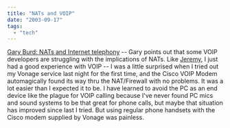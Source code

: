 ```yaml
---
title: "NATs and VOIP"
date: "2003-09-17"
tags: 
  - "tech"
---
```


[Gary Burd: NATs and Internet telephony](http://gary.burd.info/space/entry-76.html "Gary Burd: NATs and Internet telephony") -- Gary points out that some VOIP developers are struggling with the implications of NATs. Like [Jeremy](http://radio.weblogs.com/0113297/2003/09/17.html#a230), I just had a good experience with VOIP -- I was a little surprised when I tried out my Vonage service last night for the first time, and the Cisco VOIP Modem automagically found its way thru the NAT/Firewall with no problems. It was a lot easier than I expected it to be. I have learned to avoid the PC as an end device like the plague for VOIP calling because I've never found PC mics and sound systems to be that great for phone calls, but maybe that situation has improved since last I tried. But using regular phone handsets with the Cisco modem supplied by Vonage was painless.
